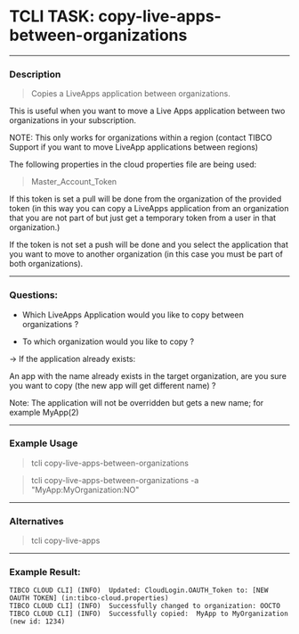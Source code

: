 # TCLI TASK: copy-live-apps-between-organizations

---
### Description
> Copies a LiveApps application between organizations.

This is useful when you want to move a Live Apps application between two organizations in your subscription. 

NOTE: This only works for organizations within a region (contact TIBCO Support if you want to move LiveApp applications between regions)

The following properties in the cloud properties file are being used:

> Master_Account_Token

If this token is set a pull will be done from the organization of the provided token (in this way you can copy a LiveApps application from an organization that you are not part of but just get a temporary token from a user in that organization.)

If the token is not set a push will be done and you select the application that you want to move to another organization (in this case you must be part of both organizations). 

---
### Questions:

* Which LiveApps Application would you like to copy between organizations ?

* To which organization would you like to copy <The LiveApps Application> ?

-> If the application already exists: 

An app with the name <The LiveApps Application> already exists in the target organization, are you sure you want to copy (the new app will get different name) ?

Note: The application will not be overridden but gets a new name; for example MyApp(2)

---
### Example Usage
> tcli copy-live-apps-between-organizations

> tcli copy-live-apps-between-organizations -a "MyApp:MyOrganization:NO"

---
### Alternatives
> tcli copy-live-apps

---
### Example Result:

```console
TIBCO CLOUD CLI] (INFO)  Updated: CloudLogin.OAUTH_Token to: [NEW OAUTH TOKEN] (in:tibco-cloud.properties)
TIBCO CLOUD CLI] (INFO)  Successfully changed to organization: OOCTO
TIBCO CLOUD CLI] (INFO)  Successfully copied:  MyApp to MyOrganization (new id: 1234)
```
